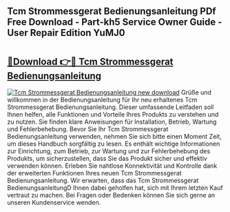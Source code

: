 ## Tcm Strommessgerat Bedienungsanleitung PDf Free Download - Part-kh5 Service Owner Guide - User Repair Edition YuMJ0

# <h2><a href="http://df50ywb.blite.top/?on=Tcm+Strommessgerat+Bedienungsanleitung">🔗Download 👉🔴 Tcm Strommessgerat Bedienungsanleitung</a></h2>

[![Tcm Strommessgerat Bedienungsanleitung new download](https://i.imgur.com/lujVjoI.png)](http://df50ywb.blite.top/?on=Tcm+Strommessgerat+Bedienungsanleitung)
Grüße und willkommen in der Bedienungsanleitung für Ihr neu erhaltenes Tcm Strommessgerat Bedienungsanleitung. Dieser umfassende Leitfaden soll Ihnen helfen, alle Funktionen und Vorteile Ihres Produkts zu verstehen und zu nutzen. Sie finden klare Anweisungen für Installation, Betrieb, Wartung und Fehlerbehebung. Bevor Sie Ihr Tcm Strommessgerat Bedienungsanleitung verwenden, nehmen Sie sich bitte einen Moment Zeit, um dieses Handbuch sorgfältig zu lesen. Es enthält wichtige Informationen zur Einrichtung, zum Betrieb, zur Wartung und zur Fehlerbehebung des Produkts, um sicherzustellen, dass Sie das Produkt sicher und effektiv verwenden können. Erleben Sie nahtlose Konnektivität und Kontrolle dank der erweiterten Funktionen Ihres neuen Tcm Strommessgerat Bedienungsanleitung. Wir erwarten, dass das Tcm Strommessgerat BedienungsanleitungD Ihnen dabei geholfen hat, sich mit Ihrem letzten Kauf vertraut zu machen. Bei Fragen oder Bedenken können Sie sich gerne an unseren Kundenservice wenden.

